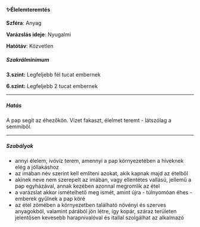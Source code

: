 #### ✨Élelemteremtés

**Szféra**: Anyag

**Varázslás ideje**: Nyugalmi

**Hatótáv**: Közvetlen

##### Szakrálminimum

**3.szint:** Legfeljebb fél tucat embernek

**6.szint:** Legfeljebb 2 tucat embernek

---
##### Hatás

A pap segít az éhezőkön. Vízet fakaszt, élelmet teremt - látszólag a semmiből.


---
##### Szabályok

- annyi élelem, ivóvíz terem, amennyi a pap környezetében a híveknek elég a jóllakáshoz
- az imában név szerint kell említeni azokat, akik kapnak majd az ételből
- akinek neve nem szerepelt az imában, vagy ellentétes vallású, jellemű a pap egyházával, annak kezében azonnal megromlik az étel
- a varázslat akkor ismételhető meg ismét, amint újra - túlnyomóan éhes - emberek gyűlnek a pap köré
- az étel zömében a környezetben található növényi és szerves anyagokból, valamint párából jön létre, így kopár, száraz területen jelentősen kevesebb harapnivalóval és itallal szolgálhat az alkalmazó
